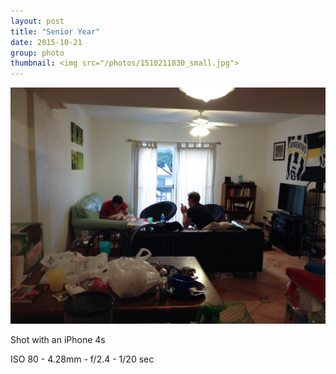 ```yaml
---
layout: post
title: "Senior Year"
date: 2015-10-21
group: photo
thumbnail: <img src="/photos/1510211830_small.jpg">
---
```

<img src="/photos/1510211830.jpg" class="image fit">

Shot with an iPhone 4s

ISO 80 -
4.28mm -
f/2.4 -
1/20 sec
